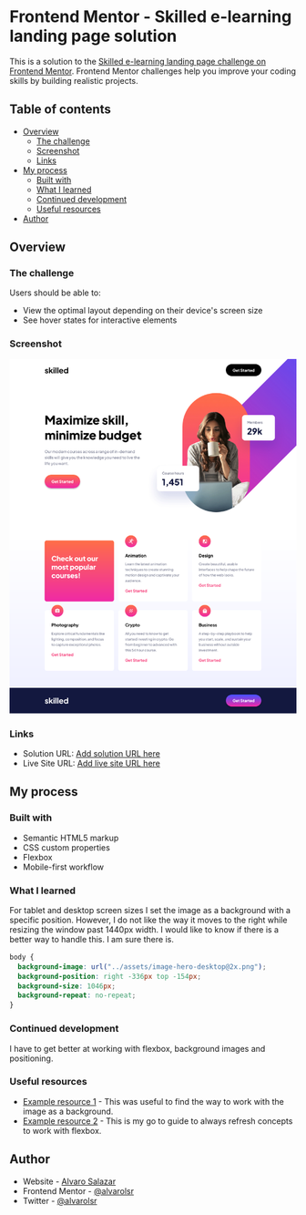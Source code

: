 # Frontend Mentor - Skilled e-learning landing page solution

This is a solution to the [Skilled e-learning landing page challenge on Frontend Mentor](https://www.frontendmentor.io/challenges/skilled-elearning-landing-page-S1ObDrZ8q). Frontend Mentor challenges help you improve your coding skills by building realistic projects.

## Table of contents

- [Overview](#overview)
  - [The challenge](#the-challenge)
  - [Screenshot](#screenshot)
  - [Links](#links)
- [My process](#my-process)
  - [Built with](#built-with)
  - [What I learned](#what-i-learned)
  - [Continued development](#continued-development)
  - [Useful resources](#useful-resources)
- [Author](#author)

## Overview

### The challenge

Users should be able to:

- View the optimal layout depending on their device's screen size
- See hover states for interactive elements

### Screenshot

![](./e-learning_landing_page.png)

### Links

- Solution URL: [Add solution URL here](https://your-solution-url.com)
- Live Site URL: [Add live site URL here](https://skilled-elearning-landing-page.pages.dev/)

## My process

### Built with

- Semantic HTML5 markup
- CSS custom properties
- Flexbox
- Mobile-first workflow

### What I learned

For tablet and desktop screen sizes I set the image as a background with a specific position. However, I do not like the way it moves to the right while resizing the window past 1440px width. I would like to know if there is a better way to handle this. I am sure there is.

```css
body {
  background-image: url("../assets/image-hero-desktop@2x.png");
  background-position: right -336px top -154px;
  background-size: 1046px;
  background-repeat: no-repeat;
}
```

### Continued development

I have to get better at working with flexbox, background images and positioning.

### Useful resources

- [Example resource 1](https://www.w3schools.com/cssref/pr_background-position.asp) - This was useful to find the way to work with the image as a background.
- [Example resource 2](https://css-tricks.com/snippets/css/a-guide-to-flexbox/) - This is my go to guide to always refresh concepts to work with flexbox.

## Author

- Website - [Alvaro Salazar](https://alvaro-salazar.pages.dev/)
- Frontend Mentor - [@alvarolsr](https://www.frontendmentor.io/profile/alvarolsr)
- Twitter - [@alvarolsr](https://twitter.com/alvarolsr)
